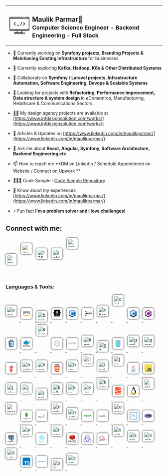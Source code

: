 <table>
<tr>
<td>
<svg id="Capa_1" enable-background="new 0 0 512 512" height="512" viewBox="0 0 512 512" width="512" xmlns="http://www.w3.org/2000/svg" style="margin-bottom:25px;display:block;height:auto;width:100%;max-width:80px;padding:5px;margin:0 auto;"><g><g><path fill="currentColor" d="m378.863 475.25h-245.726c-8.271 0-15-6.729-15-15v-7.5c0-12.407 10.093-22.5 22.5-22.5h22.843c10.078 0 21.083-1.135 24.12-14.688l5.335-23.812h-170.435c-12.407 0-22.5-10.093-22.5-22.5v-15c0-4.142 3.358-7.5 7.5-7.5h489.5v-264h-482v241.5c0 4.142-3.358 7.5-7.5 7.5s-7.5-3.358-7.5-7.5v-265c0-12.407 10.093-22.5 22.5-22.5h337.78c4.142 0 7.5 3.358 7.5 7.5s-3.358 7.5-7.5 7.5h-337.78c-4.136 0-7.5 3.364-7.5 7.5v8.5h482v-8.5c0-4.136-3.364-7.5-7.5-7.5h-99.22c-4.142 0-7.5-3.358-7.5-7.5s3.358-7.5 7.5-7.5h99.22c12.407 0 22.5 10.093 22.5 22.5v310c0 12.407-10.093 22.5-22.5 22.5h-170.435l5.335 23.811c3.037 13.554 14.042 14.689 24.12 14.689 4.142 0 7.5 3.358 7.5 7.5s-3.358 7.5-7.5 7.5h-207.883c-4.136 0-7.5 3.364-7.5 7.5v7.5h245.727v-7.5c0-2.851-1.584-5.42-4.134-6.706-3.699-1.864-5.186-6.374-3.322-10.073s6.374-5.185 10.073-3.322c7.638 3.85 12.383 11.552 12.383 20.101v7.5c-.001 8.271-6.73 15-15.001 15zm-181.203-45h116.68c-2.079-3.272-3.607-7.078-4.577-11.409l-6.07-27.091h-95.386l-6.07 27.091c-.97 4.332-2.499 8.137-4.577 11.409zm-182.66-68.5v7.5c0 4.136 3.364 7.5 7.5 7.5h467c4.136 0 7.5-3.364 7.5-7.5v-7.5zm275.236-104.293c-.786 0-1.586-.125-2.373-.387-3.93-1.31-6.053-5.558-4.744-9.487l23.47-70.41c1.31-3.929 5.559-6.053 9.487-4.744 3.93 1.31 6.053 5.558 4.744 9.487l-23.47 70.41c-1.048 3.144-3.974 5.131-7.114 5.131zm68.469-.002c-1.919 0-3.839-.732-5.303-2.197-2.929-2.929-2.929-7.678 0-10.606l29.901-29.902-29.901-29.901c-2.929-2.929-2.929-7.678 0-10.606 2.929-2.929 7.678-2.929 10.606 0l35.205 35.205c2.929 2.929 2.929 7.678 0 10.606l-35.205 35.205c-1.464 1.464-3.383 2.196-5.303 2.196zm-205.41 0c-1.919 0-3.839-.732-5.303-2.197l-35.205-35.205c-2.929-2.929-2.929-7.678 0-10.606l35.205-35.205c2.929-2.929 7.678-2.929 10.606 0 2.929 2.929 2.929 7.678 0 10.606l-29.901 29.901 29.901 29.902c2.929 2.929 2.929 7.678 0 10.606-1.464 1.466-3.384 2.198-5.303 2.198zm91.94 0h-46.94c-4.142 0-7.5-3.358-7.5-7.5s3.358-7.5 7.5-7.5h46.94c4.142 0 7.5 3.358 7.5 7.5s-3.358 7.5-7.5 7.5z"/></g></g></svg></td>
<td><h2>Maulik Parmar👋<br /><span style="font-size:18px;">Computer Science Engineer - Backend Engineering - Full Stack</span></h2></td>
</tr>
</table>

- 🔭 Currently working on **Symfony projects, Branding Projects & Maintianing Existing Infrastructure** for businesses

- 🌱 Currently exploring **Kafka, Hadoop, K8s & Other Distributed Systems**

- 👯 Collaborate on **Symfony / Laravel projects, Infrastructure Automation, Software Engineering, Devops & Scalable Systems**

- 🤝 Looking for projects with **Refactoring, Performance improvement, Data structure & system design** in eComemrce, Manufacturing, Helathcare & Communications Sectors.

- 👨‍💻 My design agency projects are available at [https://www.infdesignsolution.com/works/](https://www.infdesignsolution.com/works/)

- 📝 Articles & Updates on [https://www.linkedin.com/in/maulikparmar/](https://www.linkedin.com/in/maulikparmar/)

- 💬 Ask me about **React, Angular, Symfony, Software Architecture, Backend Engineering etc**

- 📫 How to reach me **DM on LinkedIn / Schedule Appointment on Website / Connect on Upwork **

- 👩🏻‍💻 Code Sample : [Code Sample Repository](https://github.com/mxmp210/codesample)

- 📄 Know about my experiences [https://www.linkedin.com/in/maulikparmar/](https://www.linkedin.com/in/maulikparmar/)

- ⚡ Fun fact **I'm a problem solver and I love challenges!**

## Connect with me:
<p>
<a href="https://codepen.io/mxmp210" target="blank"><img src="https://raw.githubusercontent.com/rahuldkjain/github-profile-readme-generator/master/src/images/icons/Social/codepen.svg" alt="mxmp210" width="25" height="25" style="margin-right:10px;margin-bottom:10px;background-color:white;border-radius:5px;display:inline-block;height:25px;width:25px;padding:5px;box-shadow:0px 0px 5px 0px #000000"/></a>
<a href="https://linkedin.com/in/maulikparmar" target="blank"><img src="https://raw.githubusercontent.com/rahuldkjain/github-profile-readme-generator/master/src/images/icons/Social/linked-in-alt.svg" alt="maulikparmar" width="25" height="25" style="margin-right:10px;margin-bottom:10px;background-color:white;border-radius:5px;display:inline-block;height:25px;width:25px;padding:5px;box-shadow:0px 0px 5px 0px #000000" /></a>
<a href="https://stackoverflow.com/users/12647099" target="blank"><img src="https://raw.githubusercontent.com/rahuldkjain/github-profile-readme-generator/master/src/images/icons/Social/stack-overflow.svg" alt="12647099" width="25" height="25" style="margin-right:10px;margin-bottom:10px;background-color:white;border-radius:5px;display:inline-block;height:25px;width:25px;padding:5px;box-shadow:0px 0px 5px 0px #000000" /></a>
<a href="https://fb.com/infdesign15" target="blank"><img src="https://raw.githubusercontent.com/rahuldkjain/github-profile-readme-generator/master/src/images/icons/Social/facebook.svg" alt="infdesign15" width="25" height="25" style="margin-right:10px;margin-bottom:10px;background-color:white;border-radius:5px;display:inline-block;height:25px;width:25px;padding:5px;box-shadow:0px 0px 5px 0px #000000" /></a>
<a href="https://instagram.com/maulik.k.parmar" target="blank"><img src="https://raw.githubusercontent.com/rahuldkjain/github-profile-readme-generator/master/src/images/icons/Social/instagram.svg" alt="maulik.k.parmar" width="25" height="25" style="margin-right:10px;margin-bottom:10px;background-color:white;border-radius:5px;display:inline-block;height:25px;width:25px;padding:5px;box-shadow:0px 0px 5px 0px #000000" /></a>
</p>

<h3>Languages & Tools:</h3>
<p> 
    <a href="https://angular.io" target="_blank" rel="noreferrer"> <img src="https://angular.io/assets/images/logos/angular/angular.svg" alt="angular" width="25" height="25" style="margin-right:10px;margin-bottom:10px;background-color:white;border-radius:5px;display:inline-block;height:25px;width:25px;padding:5px;box-shadow:0px 0px 5px 0px #000000" /> </a>
    <a href="https://aws.amazon.com" target="_blank" rel="noreferrer"> <img src="https://raw.githubusercontent.com/devicons/devicon/master/icons/amazonwebservices/amazonwebservices-original-wordmark.svg" alt="aws" width="25" height="25" style="margin-right:10px;margin-bottom:10px;background-color:white;border-radius:5px;display:inline-block;height:25px;width:25px;padding:5px;box-shadow:0px 0px 5px 0px #000000" /> </a>
    <a href="https://www.gnu.org/software/bash/" target="_blank" rel="noreferrer"> <img src="https://www.vectorlogo.zone/logos/gnu_bash/gnu_bash-icon.svg" alt="bash" width="25" height="25" style="margin-right:10px;margin-bottom:10px;background-color:white;border-radius:5px;display:inline-block;height:25px;width:25px;padding:5px;box-shadow:0px 0px 5px 0px #000000" /> </a>
    <a href="https://getbootstrap.com" target="_blank" rel="noreferrer"> <img src="https://raw.githubusercontent.com/devicons/devicon/master/icons/bootstrap/bootstrap-plain-wordmark.svg" alt="bootstrap" width="25" height="25" style="margin-right:10px;margin-bottom:10px;background-color:white;border-radius:5px;display:inline-block;height:25px;width:25px;padding:5px;box-shadow:0px 0px 5px 0px #000000" /> </a>
    <a href="https://www.cprogramming.com/" target="_blank" rel="noreferrer"> <img src="https://raw.githubusercontent.com/devicons/devicon/master/icons/c/c-original.svg" alt="c" width="25" height="25" style="margin-right:10px;margin-bottom:10px;background-color:white;border-radius:5px;display:inline-block;height:25px;width:25px;padding:5px;box-shadow:0px 0px 5px 0px #000000" /> </a>
    <a href="https://canvasjs.com" target="_blank" rel="noreferrer"> <img src="https://raw.githubusercontent.com/Hardik0307/Hardik0307/master/assets/canvasjs-charts.svg" alt="canvasjs" width="25" height="25" style="margin-right:10px;margin-bottom:10px;background-color:white;border-radius:5px;display:inline-block;height:25px;width:25px;padding:5px;box-shadow:0px 0px 5px 0px #000000" /> </a>
    <a href="https://www.chartjs.org" target="_blank" rel="noreferrer"> <img src="https://www.chartjs.org/media/logo-title.svg" alt="chartjs" width="25" height="25" style="margin-right:10px;margin-bottom:10px;background-color:white;border-radius:5px;display:inline-block;height:25px;width:25px;padding:5px;box-shadow:0px 0px 5px 0px #000000" /> </a>
    <a href="https://codeigniter.com" target="_blank" rel="noreferrer"> <img src="https://cdn.worldvectorlogo.com/logos/codeigniter.svg" alt="codeigniter" width="25" height="25" style="margin-right:10px;margin-bottom:10px;background-color:white;border-radius:5px;display:inline-block;height:25px;width:25px;padding:5px;box-shadow:0px 0px 5px 0px #000000" /> </a>
    <a href="https://www.w3schools.com/cpp/" target="_blank" rel="noreferrer"> <img src="https://raw.githubusercontent.com/devicons/devicon/master/icons/cplusplus/cplusplus-original.svg" alt="cplusplus" width="25" height="25" style="margin-right:10px;margin-bottom:10px;background-color:white;border-radius:5px;display:inline-block;height:25px;width:25px;padding:5px;box-shadow:0px 0px 5px 0px #000000" /> </a>
    <a href="https://www.w3schools.com/cs/" target="_blank" rel="noreferrer"> <img src="https://raw.githubusercontent.com/devicons/devicon/master/icons/csharp/csharp-original.svg" alt="csharp" width="25" height="25" style="margin-right:10px;margin-bottom:10px;background-color:white;border-radius:5px;display:inline-block;height:25px;width:25px;padding:5px;box-shadow:0px 0px 5px 0px #000000" /> </a>
    <a href="https://www.w3schools.com/css/" target="_blank" rel="noreferrer"> <img src="https://raw.githubusercontent.com/devicons/devicon/master/icons/css3/css3-original-wordmark.svg" alt="css3" width="25" height="25" style="margin-right:10px;margin-bottom:10px;background-color:white;border-radius:5px;display:inline-block;height:25px;width:25px;padding:5px;box-shadow:0px 0px 5px 0px #000000" /> </a>
    <a href="https://www.docker.com/" target="_blank" rel="noreferrer"> <img src="https://raw.githubusercontent.com/devicons/devicon/master/icons/docker/docker-original-wordmark.svg" alt="docker" width="25" height="25" style="margin-right:10px;margin-bottom:10px;background-color:white;border-radius:5px;display:inline-block;height:25px;width:25px;padding:5px;box-shadow:0px 0px 5px 0px #000000" /> </a>
    <a href="https://www.elastic.co" target="_blank" rel="noreferrer"> <img src="https://www.vectorlogo.zone/logos/elastic/elastic-icon.svg" alt="elasticsearch" width="25" height="25" style="margin-right:10px;margin-bottom:10px;background-color:white;border-radius:5px;display:inline-block;height:25px;width:25px;padding:5px;box-shadow:0px 0px 5px 0px #000000" /> </a>
    <a href="https://www.electronjs.org" target="_blank" rel="noreferrer"> <img src="https://raw.githubusercontent.com/devicons/devicon/master/icons/electron/electron-original.svg" alt="electron" width="25" height="25" style="margin-right:10px;margin-bottom:10px;background-color:white;border-radius:5px;display:inline-block;height:25px;width:25px;padding:5px;box-shadow:0px 0px 5px 0px #000000" /> </a>
    <a href="https://expressjs.com" target="_blank" rel="noreferrer"> <img src="https://raw.githubusercontent.com/devicons/devicon/master/icons/express/express-original-wordmark.svg" alt="express" width="25" height="25" style="margin-right:10px;margin-bottom:10px;background-color:white;border-radius:5px;display:inline-block;height:25px;width:25px;padding:5px;box-shadow:0px 0px 5px 0px #000000" /> </a>
    <a href="https://www.figma.com/" target="_blank" rel="noreferrer"> <img src="https://www.vectorlogo.zone/logos/figma/figma-icon.svg" alt="figma" width="25" height="25" style="margin-right:10px;margin-bottom:10px;background-color:white;border-radius:5px;display:inline-block;height:25px;width:25px;padding:5px;box-shadow:0px 0px 5px 0px #000000" /> </a>
    <a href="https://git-scm.com/" target="_blank" rel="noreferrer"> <img src="https://www.vectorlogo.zone/logos/git-scm/git-scm-icon.svg" alt="git" width="25" height="25" style="margin-right:10px;margin-bottom:10px;background-color:white;border-radius:5px;display:inline-block;height:25px;width:25px;padding:5px;box-shadow:0px 0px 5px 0px #000000" /> </a>
    <a href="https://golang.org" target="_blank" rel="noreferrer"> <img src="https://raw.githubusercontent.com/devicons/devicon/master/icons/go/go-original.svg" alt="go" width="25" height="25" style="margin-right:10px;margin-bottom:10px;background-color:white;border-radius:5px;display:inline-block;height:25px;width:25px;padding:5px;box-shadow:0px 0px 5px 0px #000000" /> </a>
    <a href="https://grafana.com" target="_blank" rel="noreferrer"> <img src="https://www.vectorlogo.zone/logos/grafana/grafana-icon.svg" alt="grafana" width="25" height="25" style="margin-right:10px;margin-bottom:10px;background-color:white;border-radius:5px;display:inline-block;height:25px;width:25px;padding:5px;box-shadow:0px 0px 5px 0px #000000" /> </a>
    <a href="https://graphql.org" target="_blank" rel="noreferrer"> <img src="https://www.vectorlogo.zone/logos/graphql/graphql-icon.svg" alt="graphql" width="25" height="25" style="margin-right:10px;margin-bottom:10px;background-color:white;border-radius:5px;display:inline-block;height:25px;width:25px;padding:5px;box-shadow:0px 0px 5px 0px #000000" /> </a>
    <a href="https://gulpjs.com" target="_blank" rel="noreferrer"> <img src="https://raw.githubusercontent.com/devicons/devicon/master/icons/gulp/gulp-plain.svg" alt="gulp" width="25" height="25" style="margin-right:10px;margin-bottom:10px;background-color:white;border-radius:5px;display:inline-block;height:25px;width:25px;padding:5px;box-shadow:0px 0px 5px 0px #000000" /> </a>
    <a href="https://hadoop.apache.org/" target="_blank" rel="noreferrer"> <img src="https://www.vectorlogo.zone/logos/apache_hadoop/apache_hadoop-icon.svg" alt="hadoop" width="25" height="25" style="margin-right:10px;margin-bottom:10px;background-color:white;border-radius:5px;display:inline-block;height:25px;width:25px;padding:5px;box-shadow:0px 0px 5px 0px #000000" /> </a>
    <a href="https://heroku.com" target="_blank" rel="noreferrer"> <img src="https://www.vectorlogo.zone/logos/heroku/heroku-icon.svg" alt="heroku" width="25" height="25" style="margin-right:10px;margin-bottom:10px;background-color:white;border-radius:5px;display:inline-block;height:25px;width:25px;padding:5px;box-shadow:0px 0px 5px 0px #000000" /> </a>
    <a href="https://www.w3.org/html/" target="_blank" rel="noreferrer"> <img src="https://raw.githubusercontent.com/devicons/devicon/master/icons/html5/html5-original-wordmark.svg" alt="html5" width="25" height="25" style="margin-right:10px;margin-bottom:10px;background-color:white;border-radius:5px;display:inline-block;height:25px;width:25px;padding:5px;box-shadow:0px 0px 5px 0px #000000" /> </a>
    <a href="https://gohugo.io/" target="_blank" rel="noreferrer"> <img src="https://api.iconify.design/logos-hugo.svg" alt="hugo" width="25" height="25" style="margin-right:10px;margin-bottom:10px;background-color:white;border-radius:5px;display:inline-block;height:25px;width:25px;padding:5px;box-shadow:0px 0px 5px 0px #000000" /> </a>
    <a href="https://www.adobe.com/in/products/illustrator.html" target="_blank" rel="noreferrer"> <img src="https://www.vectorlogo.zone/logos/adobe_illustrator/adobe_illustrator-icon.svg" alt="illustrator" width="25" height="25" style="margin-right:10px;margin-bottom:10px;background-color:white;border-radius:5px;display:inline-block;height:25px;width:25px;padding:5px;box-shadow:0px 0px 5px 0px #000000" /> </a>
    <a href="https://ionicframework.com" target="_blank" rel="noreferrer"> <img src="https://upload.wikimedia.org/wikipedia/commons/d/d1/Ionic_Logo.svg" alt="ionic" width="25" height="25" style="margin-right:10px;margin-bottom:10px;background-color:white;border-radius:5px;display:inline-block;height:25px;width:25px;padding:5px;box-shadow:0px 0px 5px 0px #000000" /> </a>
    <a href="https://jasmine.github.io/" target="_blank" rel="noreferrer"> <img src="https://www.vectorlogo.zone/logos/jasmine/jasmine-icon.svg" alt="jasmine" width="25" height="25" style="margin-right:10px;margin-bottom:10px;background-color:white;border-radius:5px;display:inline-block;height:25px;width:25px;padding:5px;box-shadow:0px 0px 5px 0px #000000" /> </a>
    <a href="https://www.java.com" target="_blank" rel="noreferrer"> <img src="https://raw.githubusercontent.com/devicons/devicon/master/icons/java/java-original.svg" alt="java" width="25" height="25" style="margin-right:10px;margin-bottom:10px;background-color:white;border-radius:5px;display:inline-block;height:25px;width:25px;padding:5px;box-shadow:0px 0px 5px 0px #000000" /> </a>
    <a href="https://developer.mozilla.org/en-US/docs/Web/JavaScript" target="_blank" rel="noreferrer"> <img src="https://raw.githubusercontent.com/devicons/devicon/master/icons/javascript/javascript-original.svg" alt="javascript" width="25" height="25" style="margin-right:10px;margin-bottom:10px;background-color:white;border-radius:5px;display:inline-block;height:25px;width:25px;padding:5px;box-shadow:0px 0px 5px 0px #000000" /> </a>
    <a href="https://jekyllrb.com/" target="_blank" rel="noreferrer"> <img src="https://www.vectorlogo.zone/logos/jekyllrb/jekyllrb-icon.svg" alt="jekyll" width="25" height="25" style="margin-right:10px;margin-bottom:10px;background-color:white;border-radius:5px;display:inline-block;height:25px;width:25px;padding:5px;box-shadow:0px 0px 5px 0px #000000" /> </a>
    <a href="https://www.jenkins.io" target="_blank" rel="noreferrer"> <img src="https://www.vectorlogo.zone/logos/jenkins/jenkins-icon.svg" alt="jenkins" width="25" height="25" style="margin-right:10px;margin-bottom:10px;background-color:white;border-radius:5px;display:inline-block;height:25px;width:25px;padding:5px;box-shadow:0px 0px 5px 0px #000000" /> </a>
    <a href="https://jestjs.io" target="_blank" rel="noreferrer"> <img src="https://www.vectorlogo.zone/logos/jestjsio/jestjsio-icon.svg" alt="jest" width="25" height="25" style="margin-right:10px;margin-bottom:10px;background-color:white;border-radius:5px;display:inline-block;height:25px;width:25px;padding:5px;box-shadow:0px 0px 5px 0px #000000" /> </a>
    <a href="https://kafka.apache.org/" target="_blank" rel="noreferrer"> <img src="https://www.vectorlogo.zone/logos/apache_kafka/apache_kafka-icon.svg" alt="kafka" width="25" height="25" style="margin-right:10px;margin-bottom:10px;background-color:white;border-radius:5px;display:inline-block;height:25px;width:25px;padding:5px;box-shadow:0px 0px 5px 0px #000000" /> </a>
    <a href="https://karma-runner.github.io/latest/index.html" target="_blank" rel="noreferrer"> <img src="https://raw.githubusercontent.com/detain/svg-logos/780f25886640cef088af994181646db2f6b1a3f8/svg/karma.svg" alt="karma" width="25" height="25" style="margin-right:10px;margin-bottom:10px;background-color:white;border-radius:5px;display:inline-block;height:25px;width:25px;padding:5px;box-shadow:0px 0px 5px 0px #000000" /> </a>
    <a href="https://www.elastic.co/kibana" target="_blank" rel="noreferrer"> <img src="https://www.vectorlogo.zone/logos/elasticco_kibana/elasticco_kibana-icon.svg" alt="kibana" width="25" height="25" style="margin-right:10px;margin-bottom:10px;background-color:white;border-radius:5px;display:inline-block;height:25px;width:25px;padding:5px;box-shadow:0px 0px 5px 0px #000000" /> </a>
    <a href="https://kubernetes.io" target="_blank" rel="noreferrer"> <img src="https://www.vectorlogo.zone/logos/kubernetes/kubernetes-icon.svg" alt="kubernetes" width="25" height="25" style="margin-right:10px;margin-bottom:10px;background-color:white;border-radius:5px;display:inline-block;height:25px;width:25px;padding:5px;box-shadow:0px 0px 5px 0px #000000" /> </a>
    <a href="https://laravel.com/" target="_blank" rel="noreferrer"> <img src="https://raw.githubusercontent.com/devicons/devicon/master/icons/laravel/laravel-plain-wordmark.svg" alt="laravel" width="25" height="25" style="margin-right:10px;margin-bottom:10px;background-color:white;border-radius:5px;display:inline-block;height:25px;width:25px;padding:5px;box-shadow:0px 0px 5px 0px #000000" /> </a>
    <a href="https://www.linux.org/" target="_blank" rel="noreferrer"> <img src="https://raw.githubusercontent.com/devicons/devicon/master/icons/linux/linux-original.svg" alt="linux" width="25" height="25" style="margin-right:10px;margin-bottom:10px;background-color:white;border-radius:5px;display:inline-block;height:25px;width:25px;padding:5px;box-shadow:0px 0px 5px 0px #000000" /> </a>
    <a href="https://mariadb.org/" target="_blank" rel="noreferrer"> <img src="https://www.vectorlogo.zone/logos/mariadb/mariadb-icon.svg" alt="mariadb" width="25" height="25" style="margin-right:10px;margin-bottom:10px;background-color:white;border-radius:5px;display:inline-block;height:25px;width:25px;padding:5px;box-shadow:0px 0px 5px 0px #000000" /> </a>
    <a href="https://materializecss.com/" target="_blank" rel="noreferrer"> <img src="https://raw.githubusercontent.com/prplx/svg-logos/5585531d45d294869c4eaab4d7cf2e9c167710a9/svg/materialize.svg" alt="materialize" width="25" height="25" style="margin-right:10px;margin-bottom:10px;background-color:white;border-radius:5px;display:inline-block;height:25px;width:25px;padding:5px;box-shadow:0px 0px 5px 0px #000000" /> </a>
    <a href="https://www.mongodb.com/" target="_blank" rel="noreferrer"> <img src="https://raw.githubusercontent.com/devicons/devicon/master/icons/mongodb/mongodb-original-wordmark.svg" alt="mongodb" width="25" height="25" style="margin-right:10px;margin-bottom:10px;background-color:white;border-radius:5px;display:inline-block;height:25px;width:25px;padding:5px;box-shadow:0px 0px 5px 0px #000000" /> </a>
    <a href="https://www.mysql.com/" target="_blank" rel="noreferrer"> <img src="https://raw.githubusercontent.com/devicons/devicon/master/icons/mysql/mysql-original-wordmark.svg" alt="mysql" width="25" height="25" style="margin-right:10px;margin-bottom:10px;background-color:white;border-radius:5px;display:inline-block;height:25px;width:25px;padding:5px;box-shadow:0px 0px 5px 0px #000000" /> </a>
    <a href="https://nativescript.org/" target="_blank" rel="noreferrer"> <img src="https://raw.githubusercontent.com/detain/svg-logos/780f25886640cef088af994181646db2f6b1a3f8/svg/nativescript.svg" alt="nativescript" width="25" height="25" style="margin-right:10px;margin-bottom:10px;background-color:white;border-radius:5px;display:inline-block;height:25px;width:25px;padding:5px;box-shadow:0px 0px 5px 0px #000000" /> </a>
    <a href="https://nextjs.org/" target="_blank" rel="noreferrer"> <img src="https://cdn.worldvectorlogo.com/logos/nextjs-2.svg" alt="nextjs" width="25" height="25" style="margin-right:10px;margin-bottom:10px;background-color:white;border-radius:5px;display:inline-block;height:25px;width:25px;padding:5px;box-shadow:0px 0px 5px 0px #000000" /> </a>
    <a href="https://www.nginx.com" target="_blank" rel="noreferrer"> <img src="https://raw.githubusercontent.com/devicons/devicon/master/icons/nginx/nginx-original.svg" alt="nginx" width="25" height="25" style="margin-right:10px;margin-bottom:10px;background-color:white;border-radius:5px;display:inline-block;height:25px;width:25px;padding:5px;box-shadow:0px 0px 5px 0px #000000" /> </a>
    <a href="https://nodejs.org" target="_blank" rel="noreferrer"> <img src="https://raw.githubusercontent.com/devicons/devicon/master/icons/nodejs/nodejs-original-wordmark.svg" alt="nodejs" width="25" height="25" style="margin-right:10px;margin-bottom:10px;background-color:white;border-radius:5px;display:inline-block;height:25px;width:25px;padding:5px;box-shadow:0px 0px 5px 0px #000000" /> </a>
    <a href="https://openresty.org/" target="_blank" rel="noreferrer"> <img src="https://openresty.org/images/logo.png" alt="openresty" width="25" height="25" style="margin-right:10px;margin-bottom:10px;background-color:white;border-radius:5px;display:inline-block;height:25px;width:25px;padding:5px;box-shadow:0px 0px 5px 0px #000000" /> </a>
    <a href="https://www.photoshop.com/en" target="_blank" rel="noreferrer"> <img src="https://raw.githubusercontent.com/devicons/devicon/master/icons/photoshop/photoshop-line.svg" alt="photoshop" width="25" height="25" style="margin-right:10px;margin-bottom:10px;background-color:white;border-radius:5px;display:inline-block;height:25px;width:25px;padding:5px;box-shadow:0px 0px 5px 0px #000000" /> </a>
    <a href="https://www.php.net" target="_blank" rel="noreferrer"> <img src="https://raw.githubusercontent.com/devicons/devicon/master/icons/php/php-original.svg" alt="php" width="25" height="25" style="margin-right:10px;margin-bottom:10px;background-color:white;border-radius:5px;display:inline-block;height:25px;width:25px;padding:5px;box-shadow:0px 0px 5px 0px #000000" /> </a>
    <a href="https://www.postgresql.org" target="_blank" rel="noreferrer"> <img src="https://raw.githubusercontent.com/devicons/devicon/master/icons/postgresql/postgresql-original-wordmark.svg" alt="postgresql" width="25" height="25" style="margin-right:10px;margin-bottom:10px;background-color:white;border-radius:5px;display:inline-block;height:25px;width:25px;padding:5px;box-shadow:0px 0px 5px 0px #000000" /> </a>
    <a href="https://postman.com" target="_blank" rel="noreferrer"> <img src="https://www.vectorlogo.zone/logos/getpostman/getpostman-icon.svg" alt="postman" width="25" height="25" style="margin-right:10px;margin-bottom:10px;background-color:white;border-radius:5px;display:inline-block;height:25px;width:25px;padding:5px;box-shadow:0px 0px 5px 0px #000000" /> </a>
    <a href="https://reactjs.org/" target="_blank" rel="noreferrer"> <img src="https://raw.githubusercontent.com/devicons/devicon/master/icons/react/react-original-wordmark.svg" alt="react" width="25" height="25" style="margin-right:10px;margin-bottom:10px;background-color:white;border-radius:5px;display:inline-block;height:25px;width:25px;padding:5px;box-shadow:0px 0px 5px 0px #000000" /> </a>
    <a href="https://reactnative.dev/" target="_blank" rel="noreferrer"> <img src="https://reactnative.dev/img/header_logo.svg" alt="reactnative" width="25" height="25" style="margin-right:10px;margin-bottom:10px;background-color:white;border-radius:5px;display:inline-block;height:25px;width:25px;padding:5px;box-shadow:0px 0px 5px 0px #000000" /> </a>
    <a href="https://redis.io" target="_blank" rel="noreferrer"> <img src="https://raw.githubusercontent.com/devicons/devicon/master/icons/redis/redis-original-wordmark.svg" alt="redis" width="25" height="25" style="margin-right:10px;margin-bottom:10px;background-color:white;border-radius:5px;display:inline-block;height:25px;width:25px;padding:5px;box-shadow:0px 0px 5px 0px #000000" /> </a>
    <a href="https://redux.js.org" target="_blank" rel="noreferrer"> <img src="https://raw.githubusercontent.com/devicons/devicon/master/icons/redux/redux-original.svg" alt="redux" width="25" height="25" style="margin-right:10px;margin-bottom:10px;background-color:white;border-radius:5px;display:inline-block;height:25px;width:25px;padding:5px;box-shadow:0px 0px 5px 0px #000000" /> </a>
    <a href="https://sass-lang.com" target="_blank" rel="noreferrer"> <img src="https://raw.githubusercontent.com/devicons/devicon/master/icons/sass/sass-original.svg" alt="sass" width="25" height="25" style="margin-right:10px;margin-bottom:10px;background-color:white;border-radius:5px;display:inline-block;height:25px;width:25px;padding:5px;box-shadow:0px 0px 5px 0px #000000" /> </a>
    <a href="https://www.selenium.dev" target="_blank" rel="noreferrer"> <img src="https://raw.githubusercontent.com/detain/svg-logos/780f25886640cef088af994181646db2f6b1a3f8/svg/selenium-logo.svg" alt="selenium" width="25" height="25" style="margin-right:10px;margin-bottom:10px;background-color:white;border-radius:5px;display:inline-block;height:25px;width:25px;padding:5px;box-shadow:0px 0px 5px 0px #000000" /> </a>
    <a href="https://spring.io/" target="_blank" rel="noreferrer"> <img src="https://www.vectorlogo.zone/logos/springio/springio-icon.svg" alt="spring" width="25" height="25" style="margin-right:10px;margin-bottom:10px;background-color:white;border-radius:5px;display:inline-block;height:25px;width:25px;padding:5px;box-shadow:0px 0px 5px 0px #000000" /> </a>
    <a href="https://www.sqlite.org/" target="_blank" rel="noreferrer"> <img src="https://www.vectorlogo.zone/logos/sqlite/sqlite-icon.svg" alt="sqlite" width="25" height="25" style="margin-right:10px;margin-bottom:10px;background-color:white;border-radius:5px;display:inline-block;height:25px;width:25px;padding:5px;box-shadow:0px 0px 5px 0px #000000" /> </a>
    <a href="https://symfony.com" target="_blank" rel="noreferrer"> <img src="https://symfony.com/logos/symfony_black_03.svg" alt="symfony" width="25" height="25" style="margin-right:10px;margin-bottom:10px;background-color:white;border-radius:5px;display:inline-block;height:25px;width:25px;padding:5px;box-shadow:0px 0px 5px 0px #000000" /> </a>
    <a href="https://www.typescriptlang.org/" target="_blank" rel="noreferrer"> <img src="https://raw.githubusercontent.com/devicons/devicon/master/icons/typescript/typescript-original.svg" alt="typescript" width="25" height="25" style="margin-right:10px;margin-bottom:10px;background-color:white;border-radius:5px;display:inline-block;height:25px;width:25px;padding:5px;box-shadow:0px 0px 5px 0px #000000" /> </a>
    <a href="https://webpack.js.org" target="_blank" rel="noreferrer"> <img src="https://raw.githubusercontent.com/devicons/devicon/d00d0969292a6569d45b06d3f350f463a0107b0d/icons/webpack/webpack-original-wordmark.svg" alt="webpack" width="25" height="25" style="margin-right:10px;margin-bottom:10px;background-color:white;border-radius:5px;display:inline-block;height:25px;width:25px;padding:5px;box-shadow:0px 0px 5px 0px #000000" /> </a>
    <a href="https://www.adobe.com/products/xd.html" target="_blank" rel="noreferrer"> <img src="https://cdn.worldvectorlogo.com/logos/adobe-xd.svg" alt="xd" width="25" height="25" style="margin-right:10px;margin-bottom:10px;background-color:white;border-radius:5px;display:inline-block;height:25px;width:25px;padding:5px;box-shadow:0px 0px 5px 0px #000000" /> </a>
    <a href="https://zapier.com" target="_blank" rel="noreferrer"> <img src="https://www.vectorlogo.zone/logos/zapier/zapier-icon.svg" alt="zapier" width="25" height="25" style="margin-right:10px;margin-bottom:10px;background-color:white;border-radius:5px;display:inline-block;height:25px;width:25px;padding:5px;box-shadow:0px 0px 5px 0px #000000" /> </a>
</p>
